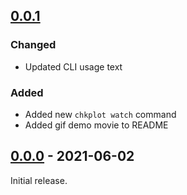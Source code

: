## [0.0.1]
### Changed
- Updated CLI usage text

### Added
- Added new `chkplot watch` command
- Added gif demo movie to README

## [0.0.0] - 2021-06-02
Initial release.

<!-- [Unreleased]: https://github.com/Chia-Mine/chia-agent/compare/v0.0.1...v0.0.2 -->
[0.0.1]: https://github.com/Chia-Mine/plot-log-analyzer/compare/v0.0.0...v0.0.1
[0.0.0]: https://github.com/Chia-Mine/plot-log-analyzer/releases/tag/v0.0.0
